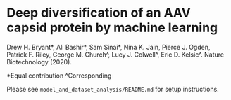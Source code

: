 # Deep diversification of an AAV capsid protein by machine learning

Drew H. Bryant*, Ali Bashir*, Sam Sinai*, Nina K. Jain,
Pierce J. Ogden, Patrick F. Riley, George M. Church^,
Lucy J. Colwell^, Eric D. Kelsic^. Nature Biotechnology (2020).

\*Equal contribution
^Corresponding

Please see `model_and_dataset_analysis/README.md` for setup instructions.
